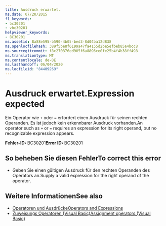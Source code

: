 ```yaml
---
title: Ausdruck erwartet.
ms.date: 07/20/2015
f1_keywords:
- bc30201
- vbc30201
helpviewer_keywords:
- BC30201
ms.assetid: 8a88e595-b590-4b05-bed3-8d04ba12d838
ms.openlocfilehash: 389f5be8f6199a47fa4155d2be5efbeb85a4bcc8
ms.sourcegitcommit: f8c270376ed905f6a8896ce0fe25b4f4b38ff498
ms.translationtype: MT
ms.contentlocale: de-DE
ms.lasthandoff: 06/04/2020
ms.locfileid: "84409269"
---
```

# <a name="expression-expected"></a><span data-ttu-id="b37b1-102">Ausdruck erwartet.</span><span class="sxs-lookup"><span data-stu-id="b37b1-102">Expression expected</span></span>
<span data-ttu-id="b37b1-103">Ein Operator wie `+` oder `=` erfordert einen Ausdruck für seinen rechten Operanden. Es ist jedoch kein erkennbarer Ausdruck vorhanden.</span><span class="sxs-lookup"><span data-stu-id="b37b1-103">An operator such as `+` or `=` requires an expression for its right operand, but no recognizable expression appears.</span></span>  
  
 <span data-ttu-id="b37b1-104">**Fehler-ID:** BC30201</span><span class="sxs-lookup"><span data-stu-id="b37b1-104">**Error ID:** BC30201</span></span>  
  
## <a name="to-correct-this-error"></a><span data-ttu-id="b37b1-105">So beheben Sie diesen Fehler</span><span class="sxs-lookup"><span data-stu-id="b37b1-105">To correct this error</span></span>  
  
- <span data-ttu-id="b37b1-106">Geben Sie einen gültigen Ausdruck für den rechten Operanden des Operators an.</span><span class="sxs-lookup"><span data-stu-id="b37b1-106">Supply a valid expression for the right operand of the operator.</span></span>  
  
## <a name="see-also"></a><span data-ttu-id="b37b1-107">Weitere Informationen</span><span class="sxs-lookup"><span data-stu-id="b37b1-107">See also</span></span>

- [<span data-ttu-id="b37b1-108">Operatoren und Ausdrücke</span><span class="sxs-lookup"><span data-stu-id="b37b1-108">Operators and Expressions</span></span>](../programming-guide/language-features/operators-and-expressions/index.md)
- [<span data-ttu-id="b37b1-109">Zuweisungs Operatoren (Visual Basic)</span><span class="sxs-lookup"><span data-stu-id="b37b1-109">Assignment operators (Visual Basic)</span></span>](../language-reference/operators/assignment-operators.md)
